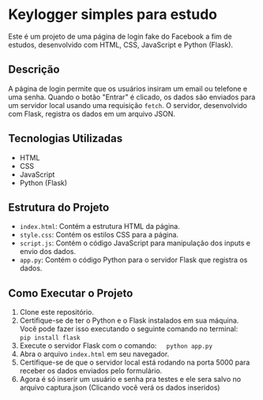 
# Keylogger simples para estudo
Este é um projeto de uma página de login fake do Facebook a fim de estudos, desenvolvido com HTML, CSS, JavaScript e Python (Flask).

## Descrição

A página de login permite que os usuários insiram um email ou telefone e uma senha. Quando o botão "Entrar" é clicado, os dados são enviados para um servidor local usando uma requisição `fetch`. O servidor, desenvolvido com Flask, registra os dados em um arquivo JSON.

## Tecnologias Utilizadas

- HTML
- CSS
- JavaScript
- Python (Flask)

## Estrutura do Projeto

- `index.html`: Contém a estrutura HTML da página.
- `style.css`: Contém os estilos CSS para a página.
- `script.js`: Contém o código JavaScript para manipulação dos inputs e envio dos dados.
- `app.py`: Contém o código Python para o servidor Flask que registra os dados.

## Como Executar o Projeto

1. Clone este repositório.
2. Certifique-se de ter o Python e o Flask instalados em sua máquina. Você pode fazer isso executando o seguinte comando no terminal:
    ```pip install flask```
3. Execute o servidor Flask com o comando:
    ```python app.py```
4. Abra o arquivo `index.html` em seu navegador.
5. Certifique-se de que o servidor local está rodando na porta 5000 para receber os dados enviados pelo formulário.
6. Agora é só inserir um usuário e senha pra testes e ele sera salvo no arquivo captura.json (Clicando você verá os dados inseridos)